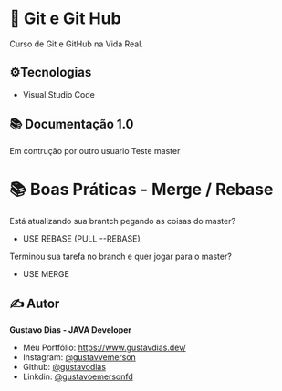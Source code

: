 # 📑 Git e Git Hub

Curso de Git e GitHub na Vida Real.

## ⚙️Tecnologias

- Visual Studio Code

## 📚 Documentação 1.0

Em contrução por outro usuario
Teste master

# 📚 Boas Práticas - Merge / Rebase

Está atualizando sua brantch pegando as coisas do master?

- USE REBASE (PULL --REBASE)

Terminou sua tarefa no branch e quer jogar para o master?

- USE MERGE


## ✍️ Autor

**Gustavo Dias - JAVA Developer**

- Meu Portfólio: https://www.gustavdias.dev/
- Instagram: [@gustavvemerson](https://www.instagram.com/gustavvemerson/)
- Github: [@gustavodias](https://github.com/gustavodias)
- Linkdin: [@gustavoemersonfd](https://www.linkedin.com/in/gustavoemersonfd/)
